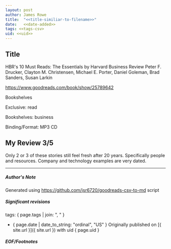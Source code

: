 ```yaml
---
layout: post
author: James Rowe
title:  "<<title-similiar-to-filename>>"
date:   <<date-added>>
tags: <<tags-csv>
uid: <<uid>>
---
```


<!-- highly dependent on how you personally use jekyll templates, and how you want this to show up -->

## Title

HBR's 10 Must Reads: The Essentials by Harvard Business Review
Peter F. Drucker, Clayton M. Christensen, Michael E. Porter, Daniel Goleman, Brad Sanders, Susan Larkin 

https://www.goodreads.com/book/show/25789642

Bookshelves

Exclusive: read

Bookshelves: business

Binding/Format: MP3 CD

## My Review 3/5

Only 2 or 3 of these stories still feel fresh after 20 years. Specifically people and resources. Company and technology examples are very dated.

---

##### Author's Note

Generated using https://github.com/jsr6720/goodreads-csv-to-md script

##### Significant revisions

tags: { page.tags | join: ", " } <!-- todo move this somewhere -->

- { page.date | date_to_string: "ordinal", "US" } Originally published on [{ site.url }]({ site.url }) with uid { page.uid }

##### EOF/Footnotes
